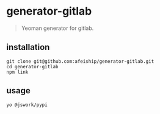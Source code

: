 # generator-gitlab
> Yeoman generator for gitlab.

## installation
```shell
git clone git@github.com:afeiship/generator-gitlab.git
cd generator-gitlab
npm link
```

## usage
```shell
yo @jswork/pypi
```
